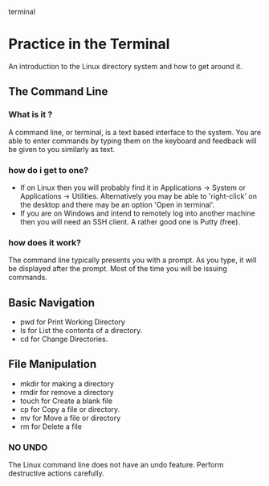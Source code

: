 terminal 




# Practice in the Terminal

An introduction to the Linux directory system and how to get around it.

## The Command Line

### What is it ?

A command line, or terminal, is a text based interface to the system. You are able to enter commands by typing them on the keyboard and feedback will be given to you similarly as text.

### how do i get to one?

- If on Linux then you will probably find it in Applications -> System or Applications -> Utilities. Alternatively you may be able to 'right-click' on the desktop and there may be an option 'Open in terminal'.
- If you are on Windows and intend to remotely log into another machine then you will need an SSH client. A rather good one is Putty (free).

### how does it work?

The command line typically presents you with a prompt. As you type, it will be displayed after the prompt. Most of the time you will be issuing commands.

## Basic Navigation

- pwd for Print Working Directory
- ls for List the contents of a directory.
- cd for Change Directories.

## File Manipulation

- mkdir for making a directory
- rmdir for remove a directory
- touch for Create a blank file
- cp for Copy a file or directory.
- mv for Move a file or directory
- rm for Delete a file

### NO UNDO

The Linux command line does not have an undo feature. Perform destructive actions carefully.